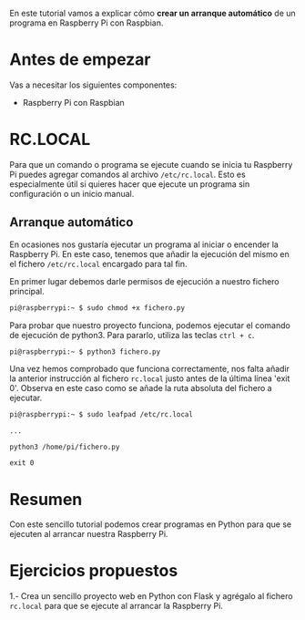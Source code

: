 En este tutorial vamos a explicar cómo **crear un arranque automático** de un programa en Raspberry Pi con Raspbian.

# Antes de empezar

Vas a necesitar los siguientes componentes:

- Raspberry Pi con Raspbian

# RC.LOCAL

Para que un comando o programa se ejecute cuando se inicia tu Raspberry Pi puedes agregar comandos al archivo `/etc/rc.local`. Esto es especialmente útil si quieres hacer que ejecute un programa sin configuración o un inicio manual.

## Arranque automático

En ocasiones nos gustaría ejecutar un programa al iniciar o encender la Raspberry Pi. En este caso, tenemos que añadir la ejecución del mismo en el fichero `/etc/rc.local` encargado para tal fin.

En primer lugar debemos darle permisos de ejecución a nuestro fichero principal.

```sh
pi@raspberrypi:~ $ sudo chmod +x fichero.py
```

Para probar que nuestro proyecto funciona, podemos ejecutar el comando de ejecución de python3. Para pararlo, utiliza las teclas `ctrl + c`.

```sh
pi@raspberrypi:~ $ python3 fichero.py
```

Una vez hemos comprobado que funciona correctamente, nos falta añadir la anterior instrucción al fichero `rc.local` justo antes de la última línea 'exit 0'. Observa en este caso como se añade la ruta absoluta del fichero a ejecutar.

```sh
pi@raspberrypi:~ $ sudo leafpad /etc/rc.local
```

```
...

python3 /home/pi/fichero.py

exit 0
```

# Resumen

Con este sencillo tutorial podemos crear programas en Python para que se ejecuten al arrancar nuestra Raspberry Pi.

# Ejercicios propuestos

1.- Crea un sencillo proyecto web en Python con Flask y agrégalo al fichero `rc.local` para que se ejecute al arrancar la Raspberry Pi.
